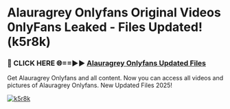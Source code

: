 # Alauragrey Onlyfans Original Videos 0nlyFans Leaked - Files Updated! (k5r8k)

<h3>🔴 CLICK HERE 🌐==►► <a href="https://tinyurl.com/ehrbuxhb" rel="nofollow">Alauragrey Onlyfans Updated Files</a></h3>

Get Alauragrey Onlyfans and all content. Now you can access all videos and pictures of Alauragrey Onlyfans. New Updated Files 2025!

[![k5r8k](https://i.imgur.com/lVYEuWS.gif)](https://tinyurl.com/ehrbuxhb)
